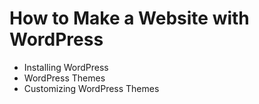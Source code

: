 # How to Make a Website with WordPress
- Installing WordPress 
- WordPress Themes 
- Customizing WordPress Themes 